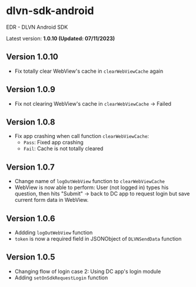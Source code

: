 # dlvn-sdk-android

EDR - DLVN Android SDK 

Latest version: **1.0.10 (Updated: 07/11/2023)**

## Version 1.0.10
- Fix totally clear WebView's cache in `clearWebViewCache` again

## Version 1.0.9
- Fix not clearing WebView's cache in `clearWebViewCache` -> Failed

## Version 1.0.8
- Fix app crashing when call function `clearWebViewCache`:
    * `Pass`: Fixed app crashing
    * `Fail`: Cache is not totally cleared

## Version 1.0.7
- Change name of `logOutWebView` function to `clearWebViewCache`
- WebView is now able to perform: User (not logged in) types his question, then hits "Submit" -> back to DC app to request login but save current form data in WebView.

## Version 1.0.6
- Addding `logOutWebView` function
- `token` is now a required field in JSONObject of `DLVNSendData` function

## Version 1.0.5
- Changing flow of login case 2: Using DC app's login module
- Adding `setOnSdkRequestLogin` function